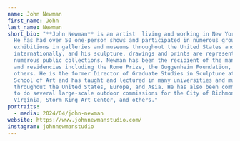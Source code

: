 ```yaml
---
name: John Newman
first_name: John
last_name: Newman
short_bio: "**John Newman** is an artist  living and working in New York City.
  He has had over 50 one-person shows and participated in numerous group
  exhibitions in galleries and museums throughout the United States and
  internationally, and his sculpture, drawings and prints are represented in
  numerous public collections. Newman has been the recipient of the many awards
  and residencies including the Rome Prize, the Guggenheim Foundation, and
  others. He is the former Director of Graduate Studies in Sculpture at the Yale
  School of Art and has taught and lectured in many universities and museums
  throughout the United States, Europe, and Asia. He has also been commissioned
  to do several large-scale outdoor commissions for the City of Richmond,
  Virginia, Storm King Art Center, and others."
portraits:
  - media: 2024/04/john-newman
website: https://www.johnnewmanstudio.com/
instagram: johnnewmanstudio
---
```

